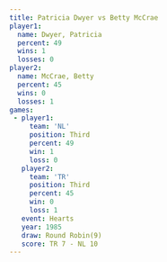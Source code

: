 ```yaml
---
title: Patricia Dwyer vs Betty McCrae
player1:               
  name: Dwyer, Patricia
  percent: 49          
  wins: 1              
  losses: 0            
player2:               
  name: McCrae, Betty  
  percent: 45          
  wins: 0              
  losses: 1            
games:
 - player1:         
     team: 'NL'     
     position: Third
     percent: 49    
     win: 1         
     loss: 0        
   player2:         
     team: 'TR'     
     position: Third
     percent: 45    
     win: 0         
     loss: 1        
   event: Hearts       
   year: 1985          
   draw: Round Robin(9)
   score: TR 7 - NL 10 
---
```

